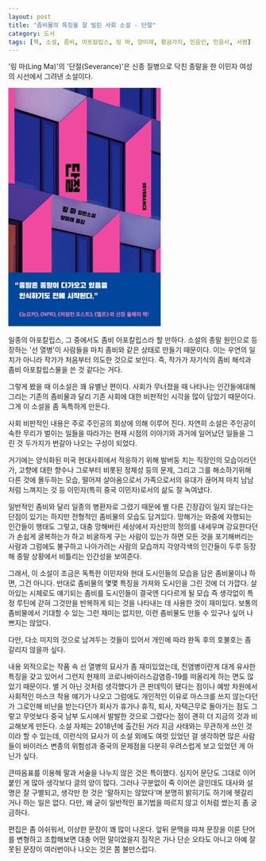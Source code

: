 ```yaml
---
layout: post
title: "좀비물의 특징을 잘 빌린 사회 소설 - 단절"
category: 도서
tags: [책, 소설, 좀비, 아포칼립스, 링 마, 양미래, 황금가지, 민음인, 민음사, 서평]
---
```


'링 마(Ling Ma)'의
'단절(Severance)'은
신종 질병으로 닥친 종말을 한 이민자 여성의 시선에서 그려낸 소설이다.

![표지](/images/book/severance-book-h480.jpg)

일종의 아포칼립스,
그 중에서도 좀비 아포칼립스라 할 만하다.
소설의 종말 원인으로 등장하는 '선 열병'이 사람들을 마치 좀비와 같은 상태로 만들기 때문이다.
이는 우연의 일치가 아니라 작가가 처음부터 의도한 것으로 보인다.
즉, 작가가 자기식의 좀비 해석과 좀비 아포칼립스물을 쓴 것 같다는 거다.

그렇게 봤을 때 이소설은 꽤 유별난 편이다.
사회가 무너졌을 때 나타나는 인간들에대해 그리는 기존의 좀비물과 달리
기존 사회에 대한 비판적인 시각을 많이 담았기 때문이다.
그게 이 소설을 좀 독특하게 만든다.

사회 비판적인 내용은 주로 주인공의 회상에 의해 이루어 진다.
자연히 소설은 주인공이 속한 무리가 벌이는 일들을 따라가는 현재 시점의 이야기와
과거에 일어났던 일들을 그린 것 두가지가 번갈아 나오는 구성이 되었다.

거기에는 양식화된 미국 현대사회에서 적응하기 위해 발버둥 치는 직장인의 모습이라던가,
고향에 대한 향수나 그로부터 비롯된 정체성 등의 문제,
그리고 그를 해소하기위해 다른 것에 몰두하는 모습,
떨어져 살아옴으로서 가족으로서의 유대가 끊어져 마치 남남처럼 느껴지는 것 등
이민자(특히 중국 이민자)로서의 삶도 잘 녹여냈다.

일반적인 좀비와 달리 일종의 병환자로 그렸기 때문에 별 다른 긴장감이 일지 않는다는 단점이 있기는 하지만
전형적인 좀비물의 모습도 담겨있다.
망해가는 와중에 자행되는 인간들이 행태도 그렇고,
대충 망해버린 세상에서 자신만의 정의를 내세우며 강요한다던가
손쉽게 굴복하는가 하고 비굴하게 구는 사람이 있는가 하면
모든 것을 포기해버리는 사람과
그럼에도 불구하고 나아가려는 사람의 모습까지 각양각색의 인간들이 두루 등장해
종말 상황에서 비틀리는 인간성을 보여준다.

그래서, 이 소설이 조금은 독특한 이민자와 현대 도시인들의 모습을 담은 좀비물이냐 하면, 그건 아니다.
반대로 좀비물의 몇몇 특징을 가져와 도시인을 그린 것에 더 가깝다.
살아있는 시체로도 얘기되는 좀비를
도시인들이 결국엔 다다르게 될 모습 즉 생각없이 특정 루틴에 갇혀 그것만을 반복하게 되는 것을 나타내는 데 사용한 것이 재미있다.
보통의 좀비물에서 기대할 수 있는 그런 재미는 없지만,
이런 좀비물도 만들 수 있구나 싶어 나쁘지는 않았다.

다만, 다소 미지의 것으로 남겨두는 것들이 있어서
개인에 따라 완독 후의 호불호는 좀 갈리지 않을까 싶다.

내용 외적으로는 작품 속 선 열병의 묘사가 좀 재미있었는데,
전염병이란게 대게 유사한 특징을 갖고 있어서 그런지
현재의 코로나바이러스감염증-19를 떠올리게 하는 면도 많았기 때문이다.
별 거 아닌 것처럼 생각했다가 큰 판데믹이 됐다는 점이나
예방 차원에서 사회적인 마스크 착용 얘기가 나오고
그럼에도 개인적인 이유로 마스크를 쓰지 않는다던가 그로인해 비난을 받는다던가
회사가 휴가나 휴직, 퇴사, 자택근무로 돌아가는 점도 그렇고
무엇보다 중국 남부 도시에서 발발한 것으로 그렸다는 점이 괜히 더 지금의 것과 비교해보게 만든다.
소설 자체는 2018년에 출간된 거라 지금 사태와는 무관하게 쓰인 것이라 할 수 있는데,
이런식의 묘사가 이 소설 외에도 여럿 있었던 걸 생각하면
많은 사람들이 바이러스 변종의 위험성과 중국의 문제점을 다분히 우려스럽게 보고 있었던 게 아닌가 싶다.

큰따옴표를 이용해 말과 서술을 나누지 않은 것은 특이했다.
심지어 문단도 그대로 이어 붙인 게 많아 생각보다 글의 양이 많다.
그러나 구분없이 죽 이어쓴 글인데도 대사와 설명은 잘 구별되고,
생각만 한 것은 '말하지는 않았다'며 분명히 밝히기도 하기에 헷갈리거나 하는 일은 없다.
다만, 왜 굳이 일반적인 표기법을 따르지 않고 이처럼 썼는지 좀 궁금하다.

편집은 좀 아쉬워서, 이상한 문장이 꽤 많이 나온다.
앞뒤 문맥을 따져 문장을 이룬 단어를 변형하고 조합해보면 대충 어떤 말이었을지 짐작은 가나
단순 오타도 아니고 아예 잘못된 문장이 여러번이나 나오는 것은 쫌 불만스럽다.
